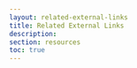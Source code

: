 ```yaml
---
layout: related-external-links
title: Related External Links
description:
section: resources
toc: true
---
```

